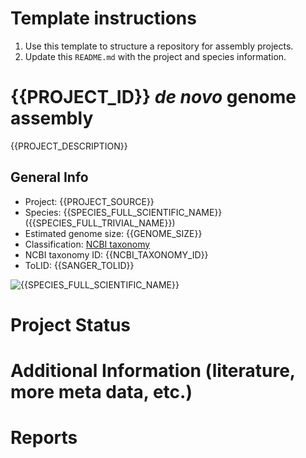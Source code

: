 # Template instructions

1. Use this template to structure a repository for assembly projects.
1. Update this `README.md` with the project and species information.

# {{PROJECT_ID}} *de novo* genome assembly

{{PROJECT_DESCRIPTION}}

## General Info

* Project: {{PROJECT_SOURCE}}
* Species: {{SPECIES_FULL_SCIENTIFIC_NAME}} ({{SPECIES_FULL_TRIVIAL_NAME}})
* Estimated genome size: {{GENOME_SIZE}}
* Classification: [NCBI taxonomy](https://www.ncbi.nlm.nih.gov/Taxonomy/Browser/wwwtax.cgi?id={{NCBI_TAXONOMY_ID}})
* NCBI taxonomy ID: {{NCBI_TAXONOMY_ID}}
* ToLID: {{SANGER_TOLID}}

![{{SPECIES_FULL_SCIENTIFIC_NAME}}](docs/images/{{SPECIES_ID}}.jpg)

# Project Status 
<!-- STATUS_BLOCK_BEG -->
<!-- STATUS_BLOCK_END -->

# Additional Information (literature, more meta data, etc.)
<!-- INFO_BLOCK_BEG -->
<!-- INFO_BLOCK_END -->

# Reports 
<!-- REPORT_QC_BLOCK_BEG -->
<!-- REPORT_QC_BLOCK_END -->

<!-- REPORT_ASM_BLOCK_BEG -->
<!-- REPORT_ASM_BLOCK_END -->

<!-- REPORT_SCAF_BLOCK_BEG -->
<!-- REPORT_SCAF_BLOCK_END -->

<!-- REPORT_MC_BLOCK_BEG -->
<!-- REPORT_MC_BLOCK_END -->

